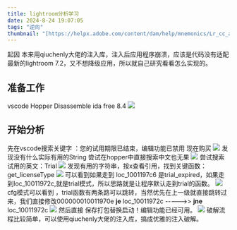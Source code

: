 ```yaml
---
title: lightroom分析学习
date: 2024-8-24 19:07:05
tags: "逆向"
thumbnail: "[https://helpx.adobe.com/content/dam/help/mnemonics/Lr_cc_appicon_noshadow_2017.svg](https://helpx.adobe.com/content/dam/help/mnemonics/Lr_cc_appicon_noshadow_2017.svg)"
---
```

起因
本来用qiuchenly大佬的注入库，注入后应用程序崩溃，应该是代码没有适配最新的lightroom 7.2，又不想降级应用，所以就自己研究看看怎么实现的。

## 准备工作
vscode
Hopper Disassemble
ida free 8.4
![](https://s2.loli.net/2024/04/10/PhBis1nL7I6YdTr.png#id=TihK1&originHeight=1976&originWidth=3384&originalType=binary&ratio=1&rotation=0&showTitle=false&status=done&style=none)

## 开始分析
先在vscode搜索关键字 ：您的试用期限已结束，编辑功能已禁用 现在购买
![](https://s2.loli.net/2024/04/10/qEXfJIUV6pkWLdS.png#id=Nd5o3&originHeight=2072&originWidth=3912&originalType=binary&ratio=1&rotation=0&showTitle=false&status=done&style=none)
发现没有什么实际有用的String
尝试在hopper中直接搜索中文也无果
![](https://s2.loli.net/2024/04/10/K3u7LGrDzJ29BAw.png#id=uLccB&originHeight=2070&originWidth=3912&originalType=binary&ratio=1&rotation=0&showTitle=false&status=done&style=none)
尝试搜索试用的英文：Trial
![](https://s2.loli.net/2024/04/10/9gUPWKYNFHXtxTG.png#id=GJSSn&originHeight=2070&originWidth=3912&originalType=binary&ratio=1&rotation=0&showTitle=false&status=done&style=none)
发现有用的字符串，按x查看引用，找到关键函数：get_licenseType
![](https://s2.loli.net/2024/04/10/duOn7U8Ee6oMjwQ.png#id=ID1DV&originHeight=1586&originWidth=3000&originalType=binary&ratio=1&rotation=0&showTitle=false&status=done&style=none)
可以看到如果走到 loc_1001197c6 是trial_expired，如果走到loc_10011972c,就是trial模式，所以思路就是让程序默认走到trial的函数。
![](https://s2.loli.net/2024/04/10/e8Dl2KbMRVYhZwO.png#id=bJLmL&originHeight=2068&originWidth=3910&originalType=binary&ratio=1&rotation=0&showTitle=false&status=done&style=none)
cfg模式可以看到 ，trial函数有两条路可以跳转，当然优先在上一级就直接跳转过来，我们直接修改000000010011970e        **je**        loc_10011972c  ----->>        **jne**        loc_10011972c
 ![](https://s2.loli.net/2024/04/10/NFpY6o9MTZlxmtz.png#id=e2euQ&originHeight=2072&originWidth=3912&originalType=binary&ratio=1&rotation=0&showTitle=false&status=done&style=none)
然后直接 保存打包替换启动！编辑功能已经可用。
![](https://s2.loli.net/2024/04/10/TBsx4Rbfjn67cMJ.png#id=xjtt3&originHeight=2060&originWidth=3904&originalType=binary&ratio=1&rotation=0&showTitle=false&status=done&style=none)
破解流程比较简单，可以使用qiuchenly大佬的注入库，搞成优雅的注入破解。
